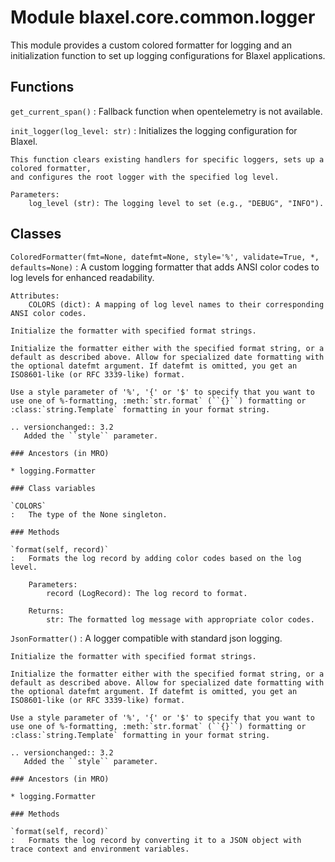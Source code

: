 Module blaxel.core.common.logger
================================
This module provides a custom colored formatter for logging and an initialization function
to set up logging configurations for Blaxel applications.

Functions
---------

`get_current_span()`
:   Fallback function when opentelemetry is not available.

`init_logger(log_level: str)`
:   Initializes the logging configuration for Blaxel.
    
    This function clears existing handlers for specific loggers, sets up a colored formatter,
    and configures the root logger with the specified log level.
    
    Parameters:
        log_level (str): The logging level to set (e.g., "DEBUG", "INFO").

Classes
-------

`ColoredFormatter(fmt=None, datefmt=None, style='%', validate=True, *, defaults=None)`
:   A custom logging formatter that adds ANSI color codes to log levels for enhanced readability.
    
    Attributes:
        COLORS (dict): A mapping of log level names to their corresponding ANSI color codes.
    
    Initialize the formatter with specified format strings.
    
    Initialize the formatter either with the specified format string, or a
    default as described above. Allow for specialized date formatting with
    the optional datefmt argument. If datefmt is omitted, you get an
    ISO8601-like (or RFC 3339-like) format.
    
    Use a style parameter of '%', '{' or '$' to specify that you want to
    use one of %-formatting, :meth:`str.format` (``{}``) formatting or
    :class:`string.Template` formatting in your format string.
    
    .. versionchanged:: 3.2
       Added the ``style`` parameter.

    ### Ancestors (in MRO)

    * logging.Formatter

    ### Class variables

    `COLORS`
    :   The type of the None singleton.

    ### Methods

    `format(self, record)`
    :   Formats the log record by adding color codes based on the log level.
        
        Parameters:
            record (LogRecord): The log record to format.
        
        Returns:
            str: The formatted log message with appropriate color codes.

`JsonFormatter()`
:   A logger compatible with standard json logging.
    
    Initialize the formatter with specified format strings.
    
    Initialize the formatter either with the specified format string, or a
    default as described above. Allow for specialized date formatting with
    the optional datefmt argument. If datefmt is omitted, you get an
    ISO8601-like (or RFC 3339-like) format.
    
    Use a style parameter of '%', '{' or '$' to specify that you want to
    use one of %-formatting, :meth:`str.format` (``{}``) formatting or
    :class:`string.Template` formatting in your format string.
    
    .. versionchanged:: 3.2
       Added the ``style`` parameter.

    ### Ancestors (in MRO)

    * logging.Formatter

    ### Methods

    `format(self, record)`
    :   Formats the log record by converting it to a JSON object with trace context and environment variables.